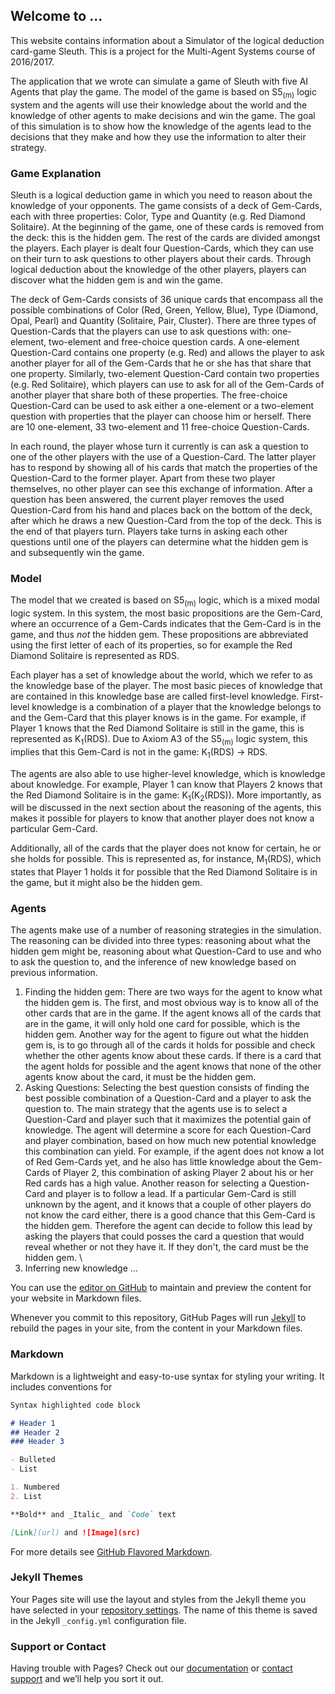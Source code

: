 ## Welcome to ...

This website contains information about a Simulator of the logical deduction card-game Sleuth. This is a project for the Multi-Agent Systems course of 2016/2017. 

The application that we wrote can simulate a game of Sleuth with five AI Agents that play the game. The model of the game is based on S5<sub>(m)</sub> logic system and the agents will use their knowledge about the world and the knowledge of other agents to make decisions and win the game. The goal of this simulation is to show how the knowledge of the agents lead to the decisions that they make and how they use the information to alter their strategy. 

### Game Explanation
Sleuth is a logical deduction game in which you need to reason about the knowledge of your opponents. The game consists of a deck of Gem-Cards, each with three properties: Color, Type and Quantity (e.g. Red Diamond Solitaire). At the beginning of the game, one of these cards is removed from the deck: this is the hidden gem. The rest of the cards are divided amongst the players. Each player is dealt four Question-Cards, which they can use on their turn to ask questions to other players about their cards. Through logical deduction about the knowledge of the other players, players can discover what the hidden gem is and win the game. 

The deck of Gem-Cards consists of 36 unique cards that encompass all the possible combinations of Color (Red, Green, Yellow, Blue), Type (Diamond, Opal, Pearl) and Quantity (Solitaire, Pair, Cluster). There are three types of Question-Cards that the players can use to ask questions with: one-element, two-element and free-choice question cards. A one-element Question-Card contains one property (e.g. Red) and allows the player to ask another player for all of the Gem-Cards that he or she has that share that one property. Similarly, two-element Question-Card contain two properties (e.g. Red Solitaire), which players can use to ask for all of the Gem-Cards of another player that share both of these properties. The free-choice Question-Card can be used to ask either a one-element or a two-element question with properties that the player can choose him or herself. There are 10 one-element, 33 two-element and 11 free-choice Question-Cards.

In each round, the player whose turn it currently is can ask a question to one of the other players with the use of a Question-Card. The latter player has to respond by showing all of his cards that match the properties of the Question-Card to the former player. Apart from these two player themselves, no other player can see this exchange of information. After a question has been answered, the current player removes the used Question-Card from his hand and places back on the bottom of the deck, after which he draws a new Question-Card from the top of the deck. This is the end of that players turn. Players take turns in asking each other questions until one of the players can determine what the hidden gem is and subsequently win the game.   

### Model
The model that we created is based on S5<sub>(m)</sub> logic, which is a mixed modal logic system. In this system, the most basic propositions are the Gem-Card, where an occurrence of a Gem-Cards indicates that the Gem-Card is in the game, and thus _not_ the hidden gem. These propositions are abbreviated using the first letter of each of its properties, so for example the Red Diamond Solitaire is represented as RDS.

Each player has a set of knowledge about the world, which we refer to as the knowledge base of the player. The most basic pieces of knowledge that are contained in this knowledge base are called first-level knowledge. First-level knowledge is a combination of a player that the knowledge belongs to and the Gem-Card that this player knows is in the game. For example, if Player 1 knows that the Red Diamond Solitaire is still in the game, this is represented as K<sub>1</sub>(RDS). Due to Axiom A3 of the S5<sub>(m)</sub> logic system, this implies that this Gem-Card is not in the game: K<sub>1</sub>(RDS) &#8594; RDS.

The agents are also able to use higher-level knowledge, which is knowledge about knowledge. For example, Player 1 can know that Players 2 knows that the Red Diamond Solitaire is in the game: K<sub>1</sub>(K<sub>2</sub>(RDS)). More importantly, as will be discussed in the next section about the reasoning of the agents, this makes it possible for players to know that another player does not know a particular Gem-Card.

Additionally, all of the cards that the player does not know for certain, he or she holds for possible. This is represented as, for instance, M<sub>1</sub>(RDS), which states that Player 1 holds it for possible that the Red Diamond Solitaire is in the game, but it might also be the hidden gem.

### Agents
The agents make use of a number of reasoning strategies in the simulation. The reasoning can be divided into three types: reasoning about what the hidden gem might be, reasoning about what Question-Card to use and who to ask the question to, and the inference of new knowledge based on previous information.

1. Finding the hidden gem:
 There are two ways for the agent to know what the hidden gem is. The first, and most obvious way is to know all of the other cards that are in the game. If the agent knows all of the cards that are in the game, it will only hold one card for possible, which is the hidden gem.
 Another way for the agent to figure out what the hidden gem is, is to go through all of the cards it holds for possible and check whether the other agents know about these cards. If there is a card that the agent holds for possible and the agent knows that none of the other agents know about the card, it must be the hidden gem. 
2. Asking Questions:
 Selecting the best question consists of finding the best possible combination of a Question-Card and a player to ask the question to. The main strategy that the agents use is to select a Question-Card and player such that it maximizes the potential gain of knowledge. The agent will determine a score for each Question-Card and player combination, based on how much new potential knowledge this combination can yield. For example, if the agent does not know a lot of Red Gem-Cards yet, and he also has little knowledge about the Gem-Cards of Player 2, this combination of asking Player 2 about his or her Red cards has a high value.
 Another reason for selecting a Question-Card and player is to follow a lead. If a particular Gem-Card is still unknown by the agent, and it knows that a couple of other players do not know the card either, there is a good chance that this Gem-Card is the hidden gem. Therefore the agent can decide to follow this lead by asking the players that could posses the card a question that would reveal whether or not they have it. If they don't, the card must be the hidden gem. \\
3. Inferring new knowledge
  ...
  
  
You can use the [editor on GitHub](https://github.com/RichardElderman/Sleuth/edit/master/README.md) to maintain and preview the content for your website in Markdown files.

Whenever you commit to this repository, GitHub Pages will run [Jekyll](https://jekyllrb.com/) to rebuild the pages in your site, from the content in your Markdown files.

### Markdown

Markdown is a lightweight and easy-to-use syntax for styling your writing. It includes conventions for

```markdown
Syntax highlighted code block

# Header 1
## Header 2
### Header 3

- Bulleted
- List

1. Numbered
2. List

**Bold** and _Italic_ and `Code` text

[Link](url) and ![Image](src)
```

For more details see [GitHub Flavored Markdown](https://guides.github.com/features/mastering-markdown/).

### Jekyll Themes

Your Pages site will use the layout and styles from the Jekyll theme you have selected in your [repository settings](https://github.com/RichardElderman/Sleuth/settings). The name of this theme is saved in the Jekyll `_config.yml` configuration file.

### Support or Contact

Having trouble with Pages? Check out our [documentation](https://help.github.com/categories/github-pages-basics/) or [contact support](https://github.com/contact) and we’ll help you sort it out.
